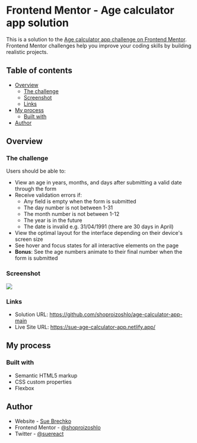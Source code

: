 # Frontend Mentor - Age calculator app solution

This is a solution to the [Age calculator app challenge on Frontend Mentor](https://www.frontendmentor.io/challenges/age-calculator-app-dF9DFFpj-Q). Frontend Mentor challenges help you improve your coding skills by building realistic projects.

## Table of contents

- [Overview](#overview)
  - [The challenge](#the-challenge)
  - [Screenshot](#screenshot)
  - [Links](#links)
- [My process](#my-process)
  - [Built with](#built-with)
- [Author](#author)

## Overview

### The challenge

Users should be able to:

- View an age in years, months, and days after submitting a valid date through the form
- Receive validation errors if:
  - Any field is empty when the form is submitted
  - The day number is not between 1-31
  - The month number is not between 1-12
  - The year is in the future
  - The date is invalid e.g. 31/04/1991 (there are 30 days in April)
- View the optimal layout for the interface depending on their device's screen size
- See hover and focus states for all interactive elements on the page
- **Bonus**: See the age numbers animate to their final number when the form is submitted

### Screenshot

![](./screenshot.jpg)

### Links

- Solution URL: https://github.com/shoproizoshlo/age-calculator-app-main
- Live Site URL: https://sue-age-calculator-app.netlify.app/

## My process

### Built with

- Semantic HTML5 markup
- CSS custom properties
- Flexbox

## Author

- Website - [Sue Brechko](https://github.com/shoproizoshlo/)
- Frontend Mentor - [@shoproizoshlo](https://www.frontendmentor.io/profile/shoproizoshlo)
- Twitter - [@suereact](https://www.twitter.com/suereact)
